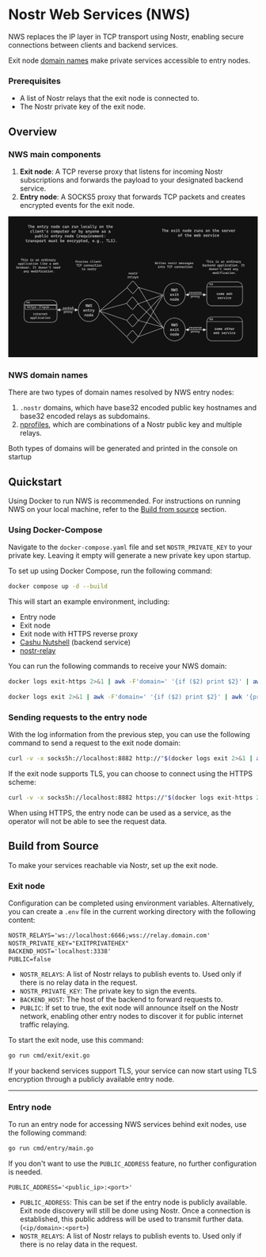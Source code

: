 
# Nostr Web Services (NWS)

NWS replaces the IP layer in TCP transport using Nostr, enabling secure connections between clients and backend services.

Exit node [domain names](#nws-domain-names) make private services accessible to entry nodes.

### Prerequisites

- A list of Nostr relays that the exit node is connected to.
- The Nostr private key of the exit node.

## Overview

### NWS main components

1. **Exit node**: A TCP reverse proxy that listens for incoming Nostr subscriptions and forwards the payload to your designated backend service.
2. **Entry node**: A SOCKS5 proxy that forwards TCP packets and creates encrypted events for the exit node.

<img src="nws.png" width="900"/>

### NWS domain names

There are two types of domain names resolved by NWS entry nodes:
1. `.nostr` domains, which have base32 encoded public key hostnames and base32 encoded relays as subdomains.
2. [nprofiles](https://nostr-nips.com/nip-19), which are combinations of a Nostr public key and multiple relays.

Both types of domains will be generated and printed in the console on startup

## Quickstart

Using Docker to run NWS is recommended. For instructions on running NWS on your local machine, refer to the [Build from source](#build-from-source) section.

### Using Docker-Compose

Navigate to the `docker-compose.yaml` file and set `NOSTR_PRIVATE_KEY` to your private key. Leaving it empty will generate a new private key upon startup.

To set up using Docker Compose, run the following command:
```bash
docker compose up -d --build
```

This will start an example environment, including:
- Entry node
- Exit node
- Exit node with HTTPS reverse proxy
- [Cashu Nutshell](https://github.com/cashubtc/nutshell) (backend service)
- [nostr-relay](https://github.com/scsibug/nostr-rs-relay)

You can run the following commands to receive your NWS domain:

```bash
docker logs exit-https 2>&1 | awk -F'domain=' '{if ($2) print $2}' | awk '{print $1}'
```

```bash
docker logs exit 2>&1 | awk -F'domain=' '{if ($2) print $2}' | awk '{print $1}'
```

### Sending requests to the entry node

With the log information from the previous step, you can use the following command to send a request to the exit node domain:

```bash
curl -v -x socks5h://localhost:8882 http://"$(docker logs exit 2>&1 | awk -F'domain=' '{if ($2) print $2}' | awk '{print $1}' | tail -n 1)"/v1/info --insecure
```

If the exit node supports TLS, you can choose to connect using the HTTPS scheme:

```bash
curl -v -x socks5h://localhost:8882 https://"$(docker logs exit-https 2>&1 | awk -F'domain=' '{if ($2) print $2}' | awk '{print $1}' | tail -n 1)"/v1/info --insecure
```

When using HTTPS, the entry node can be used as a service, as the operator will not be able to see the request data.

## Build from Source

To make your services reachable via Nostr, set up the exit node.

### Exit node

Configuration can be completed using environment variables. Alternatively, you can create a `.env` file in the current working directory with the following content:

```
NOSTR_RELAYS='ws://localhost:6666;wss://relay.domain.com'
NOSTR_PRIVATE_KEY="EXITPRIVATEHEX"
BACKEND_HOST='localhost:3338'
PUBLIC=false
```

- `NOSTR_RELAYS`: A list of Nostr relays to publish events to. Used only if there is no relay data in the request.
- `NOSTR_PRIVATE_KEY`: The private key to sign the events.
- `BACKEND_HOST`: The host of the backend to forward requests to.
- `PUBLIC`: If set to true, the exit node will announce itself on the Nostr network, enabling other entry nodes to discover it for public internet traffic relaying.

To start the exit node, use this command:

```bash
go run cmd/exit/exit.go
```

If your backend services support TLS, your service can now start using TLS encryption through a publicly available entry node.

---

### Entry node

To run an entry node for accessing NWS services behind exit nodes, use the following command:

```bash
go run cmd/entry/main.go
```

If you don't want to use the `PUBLIC_ADDRESS` feature, no further configuration is needed.

```
PUBLIC_ADDRESS='<public_ip>:<port>'
```

- `PUBLIC_ADDRESS`: This can be set if the entry node is publicly available. Exit node discovery will still be done using Nostr. Once a connection is established, this public address will be used to transmit further data. (`<ip/domain>:<port>`)
- `NOSTR_RELAYS`: A list of Nostr relays to publish events to. Used only if there is no relay data in the request.
